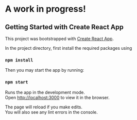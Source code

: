 # A work in progress!

## Getting Started with Create React App

This project was bootstrapped with [Create React App](https://github.com/facebook/create-react-app).

In the project directory, first install the required packages using

### `npm install`

Then you may start the app by running:

### `npm start`

Runs the app in the development mode.\
Open [http://localhost:3000](http://localhost:3000) to view it in the browser.

The page will reload if you make edits.\
You will also see any lint errors in the console.
